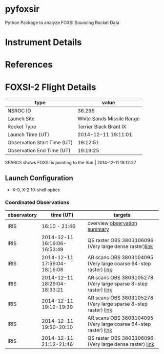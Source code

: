 # pyfoxsir
Python Package to analyze FOXSI Sounding Rocket Data

# Instrument Details

# References

# FOXSI-2 Flight Details

type | value
-----| -----
NSROC ID | 36.295
Launch Site | White Sands Missile Range
Rocket Type | Terrier Black Brant IX
Launch Time (UT) | 2014-12-11 19:11:01
Observation Start Time (UT) | 19:12:51
Observation End Time (UT) | 19:19:25

SPARCS shows FOXSI is pointing to the Sun | 2014-12-11 19:12:27

## Launch Configuration

* X-0, X-2 10-shell optics

### Coordinated Observations

observatory | time (UT) | targets
------------| -----| -------
IRIS | 16:10 - 21:46 | overview [observation summary](http://iris.lmsal.com/health-safety/timeline/iris_tim_archive/2014/12/11/iris_tim_20141211.V01)
IRIS | 2014-12-11 16:19:06-16:53:49 | QS raster OBS 3803106096 (Very large dense raster)[link](http://www.lmsal.com/hek/hcr?cmd=view-event&event-id=ivo%3A%2F%2Fsot.lmsal.com%2FVOEvent%23VOEvent_IRIS_20141211_161906_3803106096_2014-12-11T16%3A19%3A062014-12-11T16%3A19%3A06.xml)
IRIS | 2014-12-11 17:59:04-18:16:08 | AR scans OBS 3803104095 (Very large coarse 64-step raster) [link](http://www.lmsal.com/hek/hcr?cmd=view-event&event-id=ivo%3A%2F%2Fsot.lmsal.com%2FVOEvent%23VOEvent_IRIS_20141211_175904_3803104095_2014-12-11T17%3A59%3A042014-12-11T17%3A59%3A04.xml)
IRIS | 2014-12-11 18:29:04-18:33:21 | AR scans OBS 3803105278 (Very large sparse 8-step raster) [link](http://www.lmsal.com/hek/hcr?cmd=view-event&event-id=ivo%3A%2F%2Fsot.lmsal.com%2FVOEvent%23VOEvent_IRIS_20141211_182904_3803105278_2014-12-11T18%3A29%3A042014-12-11T18%3A29%3A04.xml)
IRIS | 2014-12-11 19:12-19:39 | AR scans OBS 3803105278 (Very large sparse 8-step raster) [link](http://www.lmsal.com/hek/hcr?cmd=view-event&event-id=ivo%3A%2F%2Fsot.lmsal.com%2FVOEvent%23VOEvent_IRIS_20141211_191222_3803105278_2014-12-11T19%3A12%3A222014-12-11T19%3A12%3A22.xml)
IRIS | 2014-12-11 19:50-20:10 | AR scans OBS 3803104095 (Very large coarse 64-step raster) [link](http://www.lmsal.com/hek/hcr?cmd=view-event&event-id=ivo%3A%2F%2Fsot.lmsal.com%2FVOEvent%23VOEvent_IRIS_20141211_195004_3803104095_2014-12-11T19%3A50%3A042014-12-11T19%3A50%3A04.xml)
IRIS | 2014-12-11 21:12-21:46 | QS raster OBS 3803106096 (Very large dense raster) [link](http://www.lmsal.com/hek/hcr?cmd=view-event&event-id=ivo%3A%2F%2Fsot.lmsal.com%2FVOEvent%23VOEvent_IRIS_20141211_211206_3803106096_2014-12-11T21%3A12%3A062014-12-11T21%3A12%3A06.xml)
